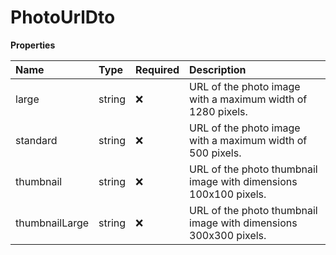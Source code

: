 # PhotoUrlDto

**Properties**

| Name           | Type   | Required | Description                                                      |
| :------------- | :----- | :------- | :--------------------------------------------------------------- |
| large          | string | ❌       | URL of the photo image with a maximum width of 1280 pixels.      |
| standard       | string | ❌       | URL of the photo image with a maximum width of 500 pixels.       |
| thumbnail      | string | ❌       | URL of the photo thumbnail image with dimensions 100x100 pixels. |
| thumbnailLarge | string | ❌       | URL of the photo thumbnail image with dimensions 300x300 pixels. |
